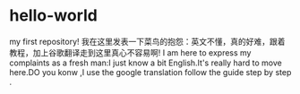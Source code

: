 # hello-world
my first repository!
我在这里发表一下菜鸟的抱怨：英文不懂，真的好难，跟着教程，加上谷歌翻译走到这里真心不容易啊!
I am here to express my complaints as a fresh man:I just know a bit English.It's really hard to move here.DO you konw ,I use
the google translation follow the guide step by step .
